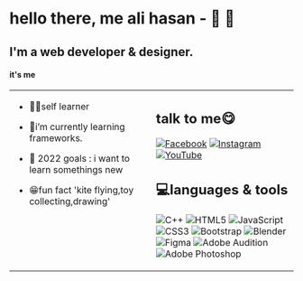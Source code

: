 # hello there, me ali hasan - 👋 🦊

## I'm a web developer & designer. 

#### it's me
<table><tr><td valign="top" width="50%">

- 🐱‍👤self learner  
  

- 🐒i’m currently learning frameworks. 
  

- 🎯 2022 goals : i want to learn somethings new
  

- 😁fun fact 'kite flying,toy collecting,drawing'  


</td><td valign="top" width="50%">


## talk to me😋
[![Facebook](https://img.shields.io/badge/Facebook-%231877F2.svg?logo=Facebook&logoColor=white)](https://facebook.com/https://www.facebook.com/dev.alihasan00) [![Instagram](https://img.shields.io/badge/Instagram-%23E4405F.svg?logo=Instagram&logoColor=white)](https://instagram.com/https://instagram.com/dev_alihasan) [![YouTube](https://img.shields.io/badge/YouTube-%23FF0000.svg?logo=YouTube&logoColor=white)](https://www.youtube.com/channel/UCWRoHjex3jWneGOzHwChz-A)

## 💻languages & tools
![C++](https://img.shields.io/badge/c++-%2300599C.svg?style=for-the-badge&logo=c%2B%2B&logoColor=white) ![HTML5](https://img.shields.io/badge/html5-%23E34F26.svg?style=for-the-badge&logo=html5&logoColor=white) ![JavaScript](https://img.shields.io/badge/javascript-%23323330.svg?style=for-the-badge&logo=javascript&logoColor=%23F7DF1E) ![CSS3](https://img.shields.io/badge/css3-%231572B6.svg?style=for-the-badge&logo=css3&logoColor=white) ![Bootstrap](https://img.shields.io/badge/bootstrap-%23563D7C.svg?style=for-the-badge&logo=bootstrap&logoColor=white) ![Blender](https://img.shields.io/badge/blender-%23F5792A.svg?style=for-the-badge&logo=blender&logoColor=white) ![Figma](https://img.shields.io/badge/figma-%23F24E1E.svg?style=for-the-badge&logo=figma&logoColor=white) ![Adobe Audition](https://img.shields.io/badge/Adobe%20Audition-9999FF.svg?style=for-the-badge&logo=Adobe%20Audition&logoColor=white) ![Adobe Photoshop](https://img.shields.io/badge/adobephotoshop-%2331A8FF.svg?style=for-the-badge&logo=adobephotoshop&logoColor=white)
